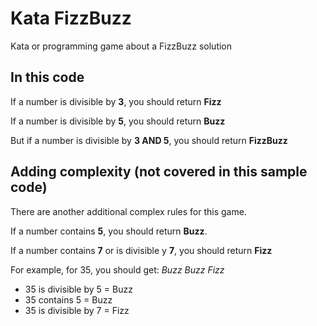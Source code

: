 # Kata FizzBuzz
Kata or programming game about a FizzBuzz solution

## In this code

If a number is divisible by **3**, you should return **Fizz**

If a number is divisible by **5**, you should return **Buzz**

But if a number is divisible by **3 AND 5**, you should return **FizzBuzz**

## Adding complexity (not covered in this sample code)

There are another additional complex rules for this game.

If a number contains **5**, you should return **Buzz**.

If a number contains **7** or is divisible y **7**, you should return **Fizz**

For example, for 35, you should get: *Buzz Buzz Fizz*
- 35 is divisible by 5 = Buzz
- 35 contains 5 = Buzz
- 35 is divisible by 7 = Fizz
